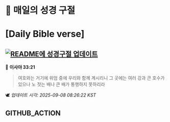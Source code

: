 # 🙏 매일의 성경 구절
# [Daily Bible verse]
## [![README에 성경구절 업데이트](https://github.com/DONGSUKA/first_test/actions/workflows/update-readme-bible.yml/badge.svg)](https://github.com/DONGSUKA/first_test/actions/workflows/update-readme-bible.yml)
<!-- START_BIBLE_VERSE -->
📖 **이사야 33:21**
> 여호와는 거기에 위엄 중에 우리와 함께 계시리니 그 곳에는 여러 강과 큰 호수가 있으나 노 젓는 배나 큰 배가 통행하지 못하리라

🕊️ _업데이트 시각: 2025-09-08 08:26:22 KST_
  <!-- END_BIBLE_VERSE -->
## GITHUB_ACTION
